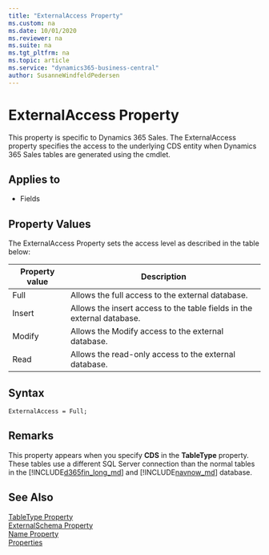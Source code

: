 ```yaml
---
title: "ExternalAccess Property"
ms.custom: na
ms.date: 10/01/2020
ms.reviewer: na
ms.suite: na
ms.tgt_pltfrm: na
ms.topic: article
ms.service: "dynamics365-business-central"
author: SusanneWindfeldPedersen
---
```


# ExternalAccess Property

This property is specific to Dynamics 365 Sales. The ExternalAccess property specifies the access to the underlying CDS entity when Dynamics 365 Sales tables are generated using the cmdlet. 

## Applies to  

- Fields  

## Property Values

The ExternalAccess Property sets the access level as described in the table below:

|Property value| Description|
|------|-----------|
|Full  |Allows the full access to the external database.|
|Insert|Allows the insert access to the table fields in the external database.|
|Modify|Allows the Modify access to the external database. |
|Read  |Allows the read-only access to the external database.|

## Syntax

```AL
ExternalAccess = Full;
```

## Remarks

This property appears when you specify **CDS** in the **TableType** property. These tables use a different SQL Server connection than the normal tables in the [!INCLUDE[d365fin_long_md](../includes/d365fin_long_md.md)] and [!INCLUDE[navnow_md](../includes/navnow_md.md)] database.  

## See Also  

[TableType Property](devenv-tabletype-property.md)   
[ExternalSchema Property](devenv-externalschema-property.md)   
[Name Property](devenv-name-property.md)   
[Properties](devenv-properties.md)   